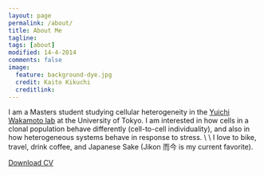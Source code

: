 ```yaml
---
layout: page
permalink: /about/
title: About Me
tagline: 
tags: [about]
modified: 14-4-2014
comments: false
image:
  feature: background-dye.jpg
  credit: Kaito Kikuchi
  creditlink: 
---
```


I am a Masters student studying cellular heterogeneity in the [Yuichi Wakamoto lab](http://park.itc.u-tokyo.ac.jp/wakamoto-lab/index_e.html) at the University of Tokyo. I am interested in how cells in a clonal population behave differently (cell-to-cell individuality), and also in how heterogeneous systems behave in response to stress. \\
\\
I love to bike, travel, drink coffee, and Japanese Sake (Jikon 而今 is my current favorite). 


<div markdown="0"><a href="{{ site.url }}/assets/pdf/cv.pdf" class="btn">Download CV</a></div>


